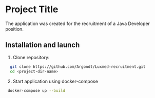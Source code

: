 # Project Title

The application was created for the recruitment of a Java Developer position.


## Installation and launch


1. Clone repository:
```bash
  git clone https://github.com/Argondt/Luxmed-recruitment.git
  cd <project-dir-name>
```
2. Start application using docker-compose
```bash
 docker-compose up --build
```
